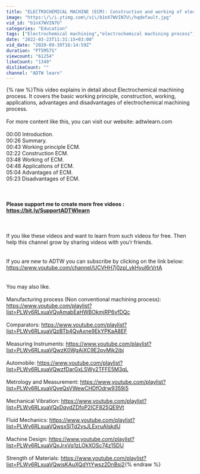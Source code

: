 ```yaml
---
title: "ELECTROCHEMICAL MACHINE (ECM): Construction and working of electrochemical Machining process."
image: "https:\/\/i.ytimg.com\/vi\/b1nX7WVIN7U\/hqdefault.jpg"
vid_id: "b1nX7WVIN7U"
categories: "Education"
tags: ["Electrochemical machining","electrochemical machining process","ECM process"]
date: "2022-03-23T11:31:15+03:00"
vid_date: "2020-09-30T16:14:59Z"
duration: "PT5M57S"
viewcount: "61254"
likeCount: "1340"
dislikeCount: ""
channel: "ADTW learn"
---
```

{% raw %}This video explains in detail about Electrochemical machining process. It covers the basic working principle, construction, working, applications, advantages and disadvantages of electrochemical machining process.<br /><br />For more content like this, you can visit our website: adtwlearn.com<br /><br />00:00 Introduction.<br />00:26 Summary.<br />00:43 Working principle ECM.<br />02:22 Construction ECM.<br />03:48 Working of ECM.<br />04:48 Applications of ECM.<br />05:04 Advantages of ECM.<br />05:23 Disadvantages of ECM.<br /><br />____________________________________________________<br /><br />Please support me to create more free videos : <a rel="nofollow" target="blank" href="https://bit.ly/SupportADTWlearn">https://bit.ly/SupportADTWlearn</a><br /><br />____________________________________________________<br /><br />If you like these videos and want to learn from such videos for free. Then help this channel grow by sharing videos with you’r friends. <br /><br /><br />If you are new to ADTW you can subscribe by clicking on the link below:<br /><a rel="nofollow" target="blank" href="https://www.youtube.com/channel/UCVHH7j0zpl_ykHyul6rVrtA">https://www.youtube.com/channel/UCVHH7j0zpl_ykHyul6rVrtA</a><br /><br /><br />You may also like.<br /><br />Manufacturing process (Non conventional machining process): <a rel="nofollow" target="blank" href="https://www.youtube.com/playlist?list=PLWv6RLxuaVQyAmabEaHWBOkmjRP6vfDQc">https://www.youtube.com/playlist?list=PLWv6RLxuaVQyAmabEaHWBOkmjRP6vfDQc</a><br /><br />Comparators: <a rel="nofollow" target="blank" href="https://www.youtube.com/playlist?list=PLWv6RLxuaVQzBTb4QvAxne9EkYPKaA8EF">https://www.youtube.com/playlist?list=PLWv6RLxuaVQzBTb4QvAxne9EkYPKaA8EF</a><br /><br />Measuring Instruments: <a rel="nofollow" target="blank" href="https://www.youtube.com/playlist?list=PLWv6RLxuaVQwzK0WgAiXC9E2pvMjk2ibj">https://www.youtube.com/playlist?list=PLWv6RLxuaVQwzK0WgAiXC9E2pvMjk2ibj</a><br /><br />Automobile: <a rel="nofollow" target="blank" href="https://www.youtube.com/playlist?list=PLWv6RLxuaVQwzfDarGxLSWy2TFFE5M3qL">https://www.youtube.com/playlist?list=PLWv6RLxuaVQwzfDarGxLSWy2TFFE5M3qL</a><br /><br />Metrology and Measurement: <a rel="nofollow" target="blank" href="https://www.youtube.com/playlist?list=PLWv6RLxuaVQyeQsVWewCHDfOdrw9359i5">https://www.youtube.com/playlist?list=PLWv6RLxuaVQyeQsVWewCHDfOdrw9359i5</a><br /><br />Mechanical Vibration: <a rel="nofollow" target="blank" href="https://www.youtube.com/playlist?list=PLWv6RLxuaVQxDqydZDfoP2ICF825QE9Vt">https://www.youtube.com/playlist?list=PLWv6RLxuaVQxDqydZDfoP2ICF825QE9Vt</a><br /><br />Fluid Mechanics: <a rel="nofollow" target="blank" href="https://www.youtube.com/playlist?list=PLWv6RLxuaVQwsxSlTd2vsJLExruAIskdU">https://www.youtube.com/playlist?list=PLWv6RLxuaVQwsxSlTd2vsJLExruAIskdU</a><br /><br />Machine Design: <a rel="nofollow" target="blank" href="https://www.youtube.com/playlist?list=PLWv6RLxuaVQxJrxVq1zLOkXOSc74z15DU">https://www.youtube.com/playlist?list=PLWv6RLxuaVQxJrxVq1zLOkXOSc74z15DU</a><br /><br />Strength of Materials: <a rel="nofollow" target="blank" href="https://www.youtube.com/playlist?list=PLWv6RLxuaVQwisKAuXQdYtYwsz2DnBsj2">https://www.youtube.com/playlist?list=PLWv6RLxuaVQwisKAuXQdYtYwsz2DnBsj2</a>{% endraw %}
